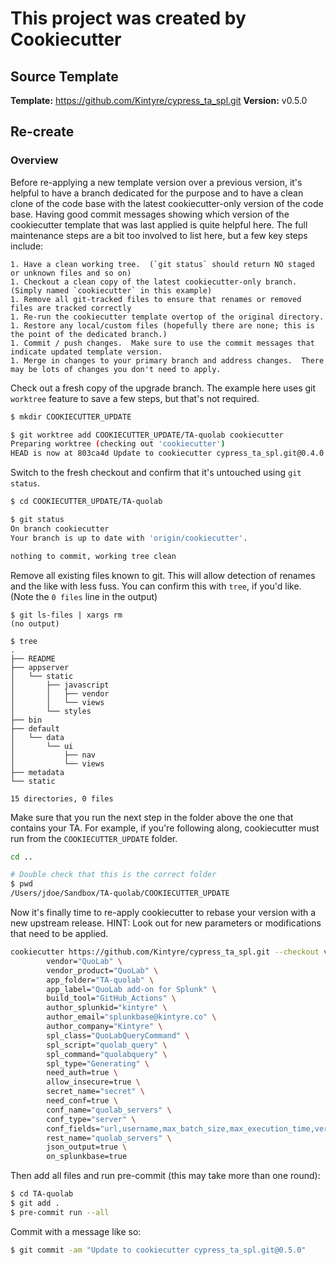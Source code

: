 # This project was created by Cookiecutter

## Source Template

**Template:** https://github.com/Kintyre/cypress_ta_spl.git
**Version:** v0.5.0

## Re-create

### Overview
Before re-applying a new template version over a previous version, it's helpful to have a branch dedicated for the purpose and to have a clean clone of the code base with the latest cookiecutter-only version of the code base.
Having good commit messages showing which version of the cookiecutter template that was last applied is quite helpful here.
The full maintenance steps are a bit too involved to list here, but a few key steps include:

    1. Have a clean working tree.  (`git status` should return NO staged or unknown files and so on)
    1. Checkout a clean copy of the latest cookiecutter-only branch.  (Simply named `cookiecutter` in this example)
    1. Remove all git-tracked files to ensure that renames or removed files are tracked correctly
    1. Re-run the cookiecutter template overtop of the original directory.
    1. Restore any local/custom files (hopefully there are none; this is the point of the dedicated branch.)
    1. Commit / push changes.  Make sure to use the commit messages that indicate updated template version.
    1. Merge in changes to your primary branch and address changes.  There may be lots of changes you don't need to apply.

Check out a fresh copy of the upgrade branch.  The example here uses git `worktree` feature to save a few steps, but that's not required.
```bash
$ mkdir COOKIECUTTER_UPDATE

$ git worktree add COOKIECUTTER_UPDATE/TA-quolab cookiecutter
Preparing worktree (checking out 'cookiecutter')
HEAD is now at 803ca4d Update to cookiecutter cypress_ta_spl.git@0.4.0
```

Switch to the fresh checkout and confirm that it's untouched using `git status`.
```bash
$ cd COOKIECUTTER_UPDATE/TA-quolab

$ git status
On branch cookiecutter
Your branch is up to date with 'origin/cookiecutter'.

nothing to commit, working tree clean
```

Remove all existing files known to git.  This will allow detection of renames and the like with less fuss.  You can confirm this with `tree`, if you'd like.  (Note the `0 files` line in the output)
```
$ git ls-files | xargs rm
(no output)

$ tree
.
├── README
├── appserver
│   └── static
│       ├── javascript
│       │   ├── vendor
│       │   └── views
│       └── styles
├── bin
├── default
│   └── data
│       └── ui
│           ├── nav
│           └── views
├── metadata
└── static

15 directories, 0 files
```

Make sure that you run the next step in the folder above the one that contains your TA.
For example, if you're following along, cookiecutter must run from the `COOKIECUTTER_UPDATE` folder.
```bash
cd ..

# Double check that this is the correct folder
$ pwd
/Users/jdoe/Sandbox/TA-quolab/COOKIECUTTER_UPDATE
```

Now it's finally time to re-apply cookiecutter to rebase your version with a new upstream release.
HINT:  Look out for new parameters or modifications that need to be applied.

```bash
cookiecutter https://github.com/Kintyre/cypress_ta_spl.git --checkout v0.5.0 \
    	vendor="QuoLab" \
    	vendor_product="QuoLab" \
    	app_folder="TA-quolab" \
    	app_label="QuoLab add-on for Splunk" \
    	build_tool="GitHub_Actions" \
    	author_splunkid="kintyre" \
    	author_email="splunkbase@kintyre.co" \
    	author_company="Kintyre" \
    	spl_class="QuoLabQueryCommand" \
    	spl_script="quolab_query" \
    	spl_command="quolabquery" \
    	spl_type="Generating" \
    	need_auth=true \
    	allow_insecure=true \
    	secret_name="secret" \
    	need_conf=true \
    	conf_name="quolab_servers" \
    	conf_type="server" \
    	conf_fields="url,username,max_batch_size,max_execution_time,verify" \
    	rest_name="quolab_servers" \
    	json_output=true \
    	on_splunkbase=true
```

Then add all files and run pre-commit (this may take more than one round):
```bash
$ cd TA-quolab
$ git add .
$ pre-commit run --all
```

Commit with a message like so:

```bash
$ git commit -am "Update to cookiecutter cypress_ta_spl.git@0.5.0"
```
